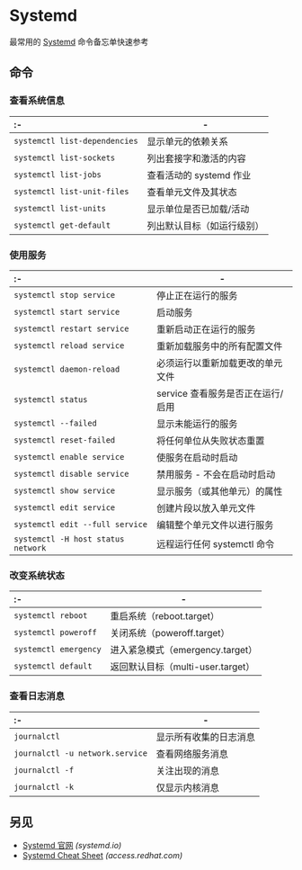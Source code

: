 Systemd
===

最常用的 [Systemd](https://systemd.io/) 命令备忘单快速参考

命令
----

### 查看系统信息

:- | -
:- | -
`systemctl list-dependencies` | 显示单元的依赖关系
`systemctl list-sockets` | 列出套接字和激活的内容
`systemctl list-jobs` | 查看活动的 systemd 作业
`systemctl list-unit-files` | 查看单元文件及其状态
`systemctl list-units` | 显示单位是否已加载/活动
`systemctl get-default` | 列出默认目标（如运行级别）
<!--rehype:className=style-list-->

### 使用服务
<!--rehype:wrap-class=row-span-2-->

:- | -
:- | -
`systemctl stop service` | <red>停止</red>正在运行的服务
`systemctl start service` | 启动服务
`systemctl restart service` | 重新启动正在运行的服务
`systemctl reload service` | 重新加载服务中的所有配置文件
`systemctl daemon-reload` | 必须运行以重新加载更改的单元文件
`systemctl status` | service 查看服务是否正在运行/启用
`systemctl --failed` | 显示未能运行的服务
`systemctl reset-failed` | 将任何单位从失败状态重置
`systemctl enable service` | 使服务在启动时启动
`systemctl disable service` | 禁用服务 - 不会在启动时启动
`systemctl show service` | 显示服务（或其他单元）的属性
`systemctl edit service` | 创建片段以放入单元文件
`systemctl edit --full service` | 编辑整个单元文件以进行服务
`systemctl -H host status network` | 远程运行任何 systemctl 命令
<!--rehype:className=style-list-->

### 改变系统状态

:- | -
:- | -
`systemctl reboot` | 重启系统（reboot.target）
`systemctl poweroff` | 关闭系统（poweroff.target）
`systemctl emergency` | 进入紧急模式（emergency.target）
`systemctl default` | 返回默认目标（multi-user.target）
<!--rehype:className=style-list-->

### 查看日志消息

:- | -
:- | -
`journalctl` | 显示所有收集的日志消息
`journalctl -u network.service` | 查看网络服务消息
`journalctl -f` | 关注出现的消息
`journalctl -k` | 仅显示内核消息
<!--rehype:className=style-list-->

另见
---

- [Systemd 官网](https://systemd.io/) _(systemd.io)_
- [Systemd Cheat Sheet](https://access.redhat.com/sites/default/files/attachments/12052018_systemd_6.pdf) _(access.redhat.com)_